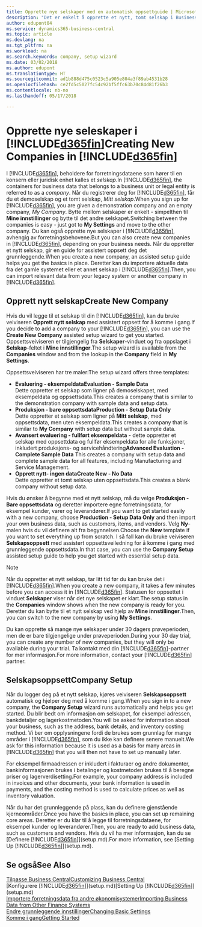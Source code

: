 ```yaml
---
title: Opprette nye selskaper med en automatisk oppsettguide | Microsoft-dokumentasjon
description: "Det er enkelt å opprette et nytt, tomt selskap i Business Central. En guide for assistert oppsett hjelper deg gjennom trinnene, og du kan importere forretningsdataene eksisterende."
author: edupont04
ms.service: dynamics365-business-central
ms.topic: article
ms.devlang: na
ms.tgt_pltfrm: na
ms.workload: na
ms.search.keywords: company, setup wizard
ms.date: 03/02/2018
ms.author: edupont
ms.translationtype: HT
ms.sourcegitcommit: ad1b888d475c0523c5a905e804a3f89ab4531b28
ms.openlocfilehash: ce2fd5c5027fc54c92bf5ffc63b70c84d81f26b3
ms.contentlocale: nb-no
ms.lasthandoff: 05/17/2018

---
```

# <a name="creating-new-companies-in-included365finincludesd365finmdmd"></a><span data-ttu-id="db0ea-104">Opprette nye seleskaper i [!INCLUDE[d365fin](includes/d365fin_md.md)]</span><span class="sxs-lookup"><span data-stu-id="db0ea-104">Creating New Companies in [!INCLUDE[d365fin](includes/d365fin_md.md)]</span></span>
<span data-ttu-id="db0ea-105">I [!INCLUDE[d365fin](includes/d365fin_md.md)], beholdere for forretningsdataene som hører til en konsern eller juridisk enhet kalles et *selskap*.</span><span class="sxs-lookup"><span data-stu-id="db0ea-105">In [!INCLUDE[d365fin](includes/d365fin_md.md)], the containers for business data that belongs to a business unit or legal entity is referred to as a *company*.</span></span> <span data-ttu-id="db0ea-106">Når du registrerer deg for [!INCLUDE[d365fin](includes/d365fin_md.md)], får du et demoselskap og et tomt selskap, *Mitt selskap*.</span><span class="sxs-lookup"><span data-stu-id="db0ea-106">When you sign up for [!INCLUDE[d365fin](includes/d365fin_md.md)], you are given a demonstration company and an empty company, *My Company*.</span></span> <span data-ttu-id="db0ea-107">Bytte mellom selskaper er enkelt - simpelthen til **Mine innstillinger** og bytte til det andre selskapet.</span><span class="sxs-lookup"><span data-stu-id="db0ea-107">Switching between the companies is easy - just got to **My Settings** and move to the other company.</span></span> <span data-ttu-id="db0ea-108">Du kan også opprette nye selskaper i [!INCLUDE[d365fin](includes/d365fin_md.md)], avhengig av forretningsbehovene.</span><span class="sxs-lookup"><span data-stu-id="db0ea-108">But you can also create new companies in [!INCLUDE[d365fin](includes/d365fin_md.md)], depending on your business needs.</span></span> <span data-ttu-id="db0ea-109">Når du oppretter et nytt selskap, gir en guide for assistert oppsett deg det grunnleggende.</span><span class="sxs-lookup"><span data-stu-id="db0ea-109">When you create a new company, an assisted setup guide helps you get the basics in place.</span></span> <span data-ttu-id="db0ea-110">Deretter kan du importere aktuelle data fra det gamle systemet eller et annet selskap i [!INCLUDE[d365fin](includes/d365fin_md.md)].</span><span class="sxs-lookup"><span data-stu-id="db0ea-110">Then, you can import relevant data from your legacy system or another company in [!INCLUDE[d365fin](includes/d365fin_md.md)].</span></span>  

## <a name="create-new-company"></a><span data-ttu-id="db0ea-111">Opprett nytt selskap</span><span class="sxs-lookup"><span data-stu-id="db0ea-111">Create New Company</span></span>
<span data-ttu-id="db0ea-112">Hvis du vil legge til et selskap til din [!INCLUDE[d365fin](includes/d365fin_md.md)], kan du bruke veiviseren **Opprett nytt selskap** med assistert oppsett for å komme i gang.</span><span class="sxs-lookup"><span data-stu-id="db0ea-112">If you decide to add a company to your [!INCLUDE[d365fin](includes/d365fin_md.md)], you can use the **Create New Company** assisted setup wizard to get you started.</span></span> <span data-ttu-id="db0ea-113">Oppsettsveiviseren er tilgjengelig fra **Selskaper**-vinduet og fra oppslaget i **Selskap**-feltet i **Mine innstillinger**.</span><span class="sxs-lookup"><span data-stu-id="db0ea-113">The setup wizard is available from the **Companies** window and from the lookup in the **Company** field in **My Settings**.</span></span>  

<span data-ttu-id="db0ea-114">Oppsettsveiviseren har tre maler:</span><span class="sxs-lookup"><span data-stu-id="db0ea-114">The setup wizard offers three templates:</span></span>

-   <span data-ttu-id="db0ea-115">**Evaluering - eksempeldata**</span><span class="sxs-lookup"><span data-stu-id="db0ea-115">**Evaluation - Sample Data**</span></span>  
    <span data-ttu-id="db0ea-116">Dette oppretter et selskap som ligner på demoselskapet, med eksempeldata og oppsettsdata.</span><span class="sxs-lookup"><span data-stu-id="db0ea-116">This creates a company that is similar to the demonstration company with sample data and setup data.</span></span>  
-   <span data-ttu-id="db0ea-117">**Produksjon - bare oppsettsdata**</span><span class="sxs-lookup"><span data-stu-id="db0ea-117">**Production - Setup Data Only**</span></span>  
    <span data-ttu-id="db0ea-118">Dette oppretter et selskap som ligner på **Mitt selskap**, med oppsettsdata, men uten eksempeldata.</span><span class="sxs-lookup"><span data-stu-id="db0ea-118">This creates a company that is similar to **My Company** with setup data but without sample data.</span></span>
-   <span data-ttu-id="db0ea-119">**Avansert evaluering - fullført eksempeldata** - dette oppretter et selskap med oppsettdata og fullfør eksempeldata for alle funksjoner, inkludert produksjons- og servicehåndtering</span><span class="sxs-lookup"><span data-stu-id="db0ea-119">**Advanced Evaluation - Complete Sample Data** This creates a company with setup data and complete sample data for all features, including Manufacturing and Service Management.</span></span>
-   <span data-ttu-id="db0ea-120">**Opprett nytt- ingen data**</span><span class="sxs-lookup"><span data-stu-id="db0ea-120">**Create New - No Data**</span></span>  
    <span data-ttu-id="db0ea-121">Dette oppretter et tomt selskap uten oppsettsdata.</span><span class="sxs-lookup"><span data-stu-id="db0ea-121">This creates a blank company without setup data.</span></span>  

<span data-ttu-id="db0ea-122">Hvis du ønsker å begynne med et nytt selskap, må du velge **Produksjon - Bare oppsettsdata** og deretter importere egne forretningsdata, for eksempel kunder, varer og leverandører.</span><span class="sxs-lookup"><span data-stu-id="db0ea-122">If you want to get started easily with a new company, choose **Production - Setup Data Only** and then import your own business data, such as customers, items, and vendors.</span></span> <span data-ttu-id="db0ea-123">Velg **Ny**-malen hvis du vil definere alt fra begynnelsen.</span><span class="sxs-lookup"><span data-stu-id="db0ea-123">Choose the **New** template if you want to set everything up from scratch.</span></span> <span data-ttu-id="db0ea-124">I så fall kan du bruke veiviseren **Selskapsoppsett** med assistert oppsettsveiledning for å komme i gang med grunnleggende oppsettsdata.</span><span class="sxs-lookup"><span data-stu-id="db0ea-124">In that case, you can use the **Company Setup** assisted setup guide to help you get started with essential setup data.</span></span>  

> [!NOTE]  
>   <span data-ttu-id="db0ea-125">Når du oppretter et nytt selskap, tar litt tid før du kan bruke det i [!INCLUDE[d365fin](includes/d365fin_md.md)].</span><span class="sxs-lookup"><span data-stu-id="db0ea-125">When you create a new company, it takes a few minutes before you can access it in [!INCLUDE[d365fin](includes/d365fin_md.md)].</span></span> <span data-ttu-id="db0ea-126">Statusen for oppsettet i vinduet **Selskaper** viser når det nye selskapet er klart.</span><span class="sxs-lookup"><span data-stu-id="db0ea-126">The setup status in the **Companies** window shows when the new company is ready for you.</span></span> <span data-ttu-id="db0ea-127">Deretter du kan bytte til et nytt selskap ved hjelp av **Mine innstillinger**.</span><span class="sxs-lookup"><span data-stu-id="db0ea-127">Then, you can switch to the new company by using **My Settings**.</span></span>  

<span data-ttu-id="db0ea-128">Du kan opprette så mange nye selskaper under 30 dagers prøveperioden, men de er bare tilgjengelige under prøveperioden.</span><span class="sxs-lookup"><span data-stu-id="db0ea-128">During your 30 day trial, you can create any number of new companies, but they will only be available during your trial.</span></span> <span data-ttu-id="db0ea-129">Ta kontakt med din [!INCLUDE[d365fin](includes/d365fin_md.md)]-partner for mer informasjon.</span><span class="sxs-lookup"><span data-stu-id="db0ea-129">For more information, contact your [!INCLUDE[d365fin](includes/d365fin_md.md)] partner.</span></span>  

## <a name="company-setup"></a><span data-ttu-id="db0ea-130">Selskapsoppsett</span><span class="sxs-lookup"><span data-stu-id="db0ea-130">Company Setup</span></span>
<span data-ttu-id="db0ea-131">Når du logger deg på et nytt selskap, kjøres veiviseren **Selskapsoppsett** automatisk og hjelper deg med å komme i gang.</span><span class="sxs-lookup"><span data-stu-id="db0ea-131">When you sign in to a new company, the **Company Setup** wizard runs automatically and helps you get started.</span></span> <span data-ttu-id="db0ea-132">Du blir bedt om informasjon om selskapet, for eksempel adressen, bankdetaljer og lagerkostmetoden.</span><span class="sxs-lookup"><span data-stu-id="db0ea-132">You will be asked for information about your business, such as the address, bank details, and inventory costing method.</span></span> <span data-ttu-id="db0ea-133">Vi ber om opplysningene fordi de brukes som grunnlag for mange områder i [!INCLUDE[d365fin](includes/d365fin_md.md)], som du ikke kan definere senere manuelt.</span><span class="sxs-lookup"><span data-stu-id="db0ea-133">We ask for this information because it is used as a basis for many areas in [!INCLUDE[d365fin](includes/d365fin_md.md)] that you will then not have to set up manually later.</span></span>  

<span data-ttu-id="db0ea-134">For eksempel firmaadressen er inkludert i fakturaer og andre dokumenter, bankinformasjonen brukes i betalinger og kostmetoden brukes til å beregne priser og lagerverdisetting.</span><span class="sxs-lookup"><span data-stu-id="db0ea-134">For example, your company address is included in invoices and other documents, your bank information is used in payments, and the costing method is used to calculate prices as well as inventory valuation.</span></span>  

<span data-ttu-id="db0ea-135">Når du har det grunnleggende på plass, kan du definere gjenstående kjerneområder.</span><span class="sxs-lookup"><span data-stu-id="db0ea-135">Once you have the basics in place, you can set up remaining core areas.</span></span> <span data-ttu-id="db0ea-136">Deretter er du klar til å legge til forretningsdataene, for eksempel kunder og leverandører.</span><span class="sxs-lookup"><span data-stu-id="db0ea-136">Then, you are ready to add business data, such as customers and vendors.</span></span> <span data-ttu-id="db0ea-137">Hvis du vil ha mer informasjon, kan du se [Definere [!INCLUDE[d365fin](includes/d365fin_md.md)]](setup.md).</span><span class="sxs-lookup"><span data-stu-id="db0ea-137">For more information, see [Setting Up [!INCLUDE[d365fin](includes/d365fin_md.md)]](setup.md).</span></span>  

## <a name="see-also"></a><span data-ttu-id="db0ea-138">Se også</span><span class="sxs-lookup"><span data-stu-id="db0ea-138">See Also</span></span>
[<span data-ttu-id="db0ea-139">Tilpasse Business Central</span><span class="sxs-lookup"><span data-stu-id="db0ea-139">Customizing Business Central</span></span>](ui-customizing-overview.md)  
<span data-ttu-id="db0ea-140">[Konfigurere [!INCLUDE[d365fin](includes/d365fin_md.md)]](setup.md)</span><span class="sxs-lookup"><span data-stu-id="db0ea-140">[Setting Up [!INCLUDE[d365fin](includes/d365fin_md.md)]](setup.md)</span></span>  
[<span data-ttu-id="db0ea-141">Importere forretningsdata fra andre økonomisystemer</span><span class="sxs-lookup"><span data-stu-id="db0ea-141">Importing Business Data from Other Finance Systems</span></span>](across-import-data-configuration-packages.md)  
[<span data-ttu-id="db0ea-142">Endre grunnleggende innstillinger</span><span class="sxs-lookup"><span data-stu-id="db0ea-142">Changing Basic Settings</span></span>](ui-change-basic-settings.md)  
[<span data-ttu-id="db0ea-143">Komme i gang</span><span class="sxs-lookup"><span data-stu-id="db0ea-143">Getting Started</span></span>](product-get-started.md)  

